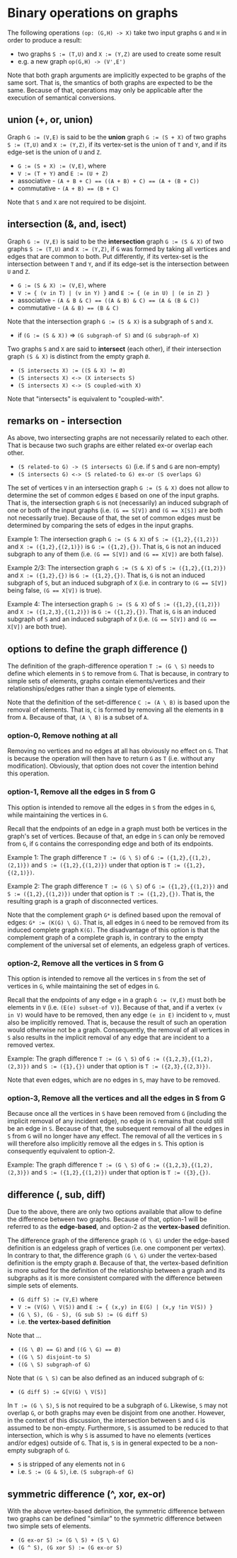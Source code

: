
<!-- ======================================================================= -->
# Binary operations on graphs

The following operations `(op: (G,H) -> X)` take two input graphs `G` and `H`
in order to produce a result:

* two graphs `S := (T,U)` and `X := (Y,Z)` are used to create some result
* e.g. a new graph `op(G,H) -> (V',E')`

Note that both graph arguments are implicitly expected to be graphs of the same
sort. That is, the smantics of both graphs are expected to be the same. Because
of that, operations may only be applicable after the execution of semantical
conversions.

<!-- ======================================================================= -->
## union (+, or, union)

Graph `G := (V,E)` is said to be the **union** graph `G := (S + X)` of two
graphs `S := (T,U)` and `X := (Y,Z)`, if its vertex-set is the union of `T`
and `Y`, and if its edge-set is the union of `U` and `Z`.

* `G := (S + X) := (V,E)`, where
* `V := (T + Y)` and `E := (U + Z)`
* associative - `(A + B + C) == ((A + B) + C) == (A + (B + C))`
* commutative - `(A + B) == (B + C)`

Note that `S` and `X` are not required to be disjoint.

<!-- ======================================================================= -->
## intersection (&, and, isect)

Graph `G := (V,E)` is said to be the **intersection** graph `G := (S & X)`
of two graphs `S := (T,U)` and `X := (Y,Z)`, if `G` was formed by taking all
vertices and edges that are common to both. Put differently, if its vertex-set
is the intersection between `T` and `Y`, and if its edge-set is the intersection
between `U` and `Z`.

* `G := (S & X) := (V,E)`, where
* `V := { (v in T) | (v in Y) }` and `E := { (e in U) | (e in Z) }`
* associative - `(A & B & C) == ((A & B) & C) == (A & (B & C))`
* commutative - `(A & B) == (B & C)`

Note that the intersection graph `G := (S & X)` is a subgraph of `S` and `X`.

* if `(G := (S & X))` => `(G subgraph-of S)` and `(G subgraph-of X)`

Two graphs `S` and `X` are said to **intersect** (each other), if their
intersection graph `(S & X)` is distinct from the empty graph `Ø`.

* `(S intersects X) := ((S & X) != Ø)`
* `(S intersects X) <-> (X intersects S)`
* `(S intersects X) <-> (S coupled-with X)`

Note that "intersects" is equivalent to "coupled-with".

<!-- ======================================================================= -->
## remarks on - intersection

As above, two intersecting graphs are not necessarily related to each other.
That is because two such graphs are either related ex-or overlap each other.

* `(S related-to G) -> (S intersects G)` (i.e. if `S` and `G` are non-empty)
* `(S intersects G) <-> (S related-to G) ex-or (S overlaps G)`

The set of vertices `V` in an intersection graph `G := (S & X)` does not allow
to determine the set of common edges `E` based on one of the input graphs. That
is, the intersection graph `G` is not (necessarily) an induced subgraph of one
or both of the input graphs (i.e. `(G == S[V])` and `(G == X[S])` are both not
necessarily true). Because of that, the set of common edges must be determined
by comparing the sets of edges in the input graphs.

Example 1: The intersection graph `G := (S & X)` of `S := ({1,2},{(1,2)})` and
`X := ({1,2},{(2,1)})` is `G := ({1,2},{})`. That is, `G` is not an induced
subgraph to any of them (i.e. `(G == S[V])` and `(G == X[V])` are both false).

Example 2/3: The intersection graph `G := (S & X)` of `S := ({1,2},{(1,2)})` and
`X := ({1,2},{})` is `G := ({1,2},{})`. That is, `G` is not an induced subgraph
of `S`, but an induced subgraph of `X` (i.e. in contrary to `(G == S[V])` being
false, `(G == X[V])` is true).

Example 4: The intersection graph `G := (S & X)` of `S := ({1,2},{(1,2)})` and
`X := ({1,2,3},{(1,2)})` is `G := ({1,2},{})`. That is, `G` is an induced
subgraph of `S` and an induced subgraph of `X` (i.e. `(G == S[V])` and
`(G == X[V])` are both true).

<!-- ======================================================================= -->
## options to define the graph difference (\)

The definition of the graph-difference operation `T := (G \ S)` needs to define
which elements in `S` to remove from `G`. That is because, in contrary to simple
sets of elements, graphs contain elements/vertices and their relationships/edges
rather than a single type of elements.

Note that the definition of the set-difference `C := (A \ B)` is based upon
the removal of elements. That is, `C` is formed by removing all the elements
in `B` from `A`. Because of that, `(A \ B)` is a subset of `A`.

### option-0, Remove nothing at all

Removing no vertices and no edges at all has obviously no effect on `G`. That
is because the operation will then have to return `G` as `T` (i.e. without any
modification). Obviously, that option does not cover the intention behind this
operation.

### option-1, Remove all the edges in S from G

This option is intended to remove all the edges in `S` from the edges in `G`,
while maintaining the vertices in `G`.

Recall that the endpoints of an edge in a graph must both be vertices in the
graph's set of vertices. Because of that, an edge in `S` can only be removed
from `G`, if `G` contains the corresponding edge and both of its endpoints.

Example 1: The graph difference `T := (G \ S)` of `G := ({1,2},{(1,2),(2,1)})`
and `S := ({1,2},{(1,2)})` under that option is `T := ({1,2},{(2,1)})`.

Example 2: The graph difference `T := (G \ S)` of `G := ({1,2},{(1,2)})` and
`S := ({1,2},{(1,2)})` under that option is `T := ({1,2},{})`. That is, the
resulting graph is a graph of disconnected vertices.

Note that the complement graph `G*` is defined based upon the removal of edges:
`G* := (K(G) \ G)`. That is, all edges in `G` need to be removed from its
induced complete graph `K(G)`. The disadvantage of this option is that the
complement graph of a complete graph is, in contrary to the empty complement of
the universal set of elements, an edgeless graph of vertices.

### option-2, Remove all the vertices in S from G

This option is intended to remove all the vertices in `S` from the set of
vertices in `G`, while maintaining the set of edges in `G`.

Recall that the endpoints of any edge `e` in a graph `G := (V,E)` must both
be elements in `V` (i.e. `(E(e) subset-of V)`). Because of that, and if a
vertex `(v in V)` would have to be removed, then any edge `(e in E)` incident
to `v`, must also be implicitly removed. That is, because the result of such
an operation would otherwise not be a graph. Consequently, the removal of all
vertices in `S` also results in the implicit removal of any edge that are
incident to a removed vertex.

Example: The graph difference `T := (G \ S)` of `G := ({1,2,3},{(1,2),(2,3)})`
and `S := ({1},{})` under that option is `T := ({2,3},{(2,3)})`.

Note that even edges, which are no edges in `S`, may have to be removed.

### option-3, Remove all the vertices and all the edges in S from G

Because once all the vertices in `S` have been removed from `G` (including the
implicit removal of any incident edge), no edge in `G` remains that could still
be an edge in `S`. Because of that, the subsequent removal of all the edges in
`S` from `G` will no longer have any effect. The removal of all the vertices in
`S` will therefore also implicitly remove all the edges in `S`. This option is
consequently equivalent to option-2.

Example: The graph difference `T := (G \ S)` of `G := ({1,2,3},{(1,2),(2,3)})`
and `S := ({1,2},{(1,2)})` under that option is `T := ({3},{})`.

<!-- ======================================================================= -->
## difference (\, sub, diff)

Due to the above, there are only two options available that allow to define
the difference between two graphs. Because of that, option-1 will be referred
to as the **edge-based**, and option-2 as the **vertex-based** definition.

The difference graph of the difference graph `(G \ G)` under the edge-based
definition is an edgeless graph of vertices (i.e. one component per vertex).
In contrary to that, the difference graph `(G \ G)` under the vertex-based
definition is the empty graph `Ø`. Because of that, the vertex-based definition
is more suited for the definition of the relationship between a graph and its
subgraphs as it is more consistent compared with the difference between simple
sets of elements.

* `(G diff S) := (V,E)` where
* `V := (V(G) \ V(S))` and `E := { (x,y) in E(G) | (x,y !in V(S)) }`
* `(G \ S), (G - S), (G sub S) := (G diff S)`
* i.e. **the vertex-based definition**

Note that ...

* `((G \ Ø) == G)` and `((G \ G) == Ø)`
* `((G \ S) disjoint-to S)`
* `((G \ S) subgraph-of G)`

Note that `(G \ S)` can be also defined as an induced subgraph of `G`:

* `(G diff S) := G[V(G) \ V(S)]`

In `T := (G \ S)`, `S` is not required to be a subgraph of `G`. Likewise, `S`
may not overlap `G`, or both graphs may even be disjoint from one another.
However, in the context of this discussion, the intersection between `S` and
`G` is assumed to be non-empty. Furthermore, `S` is assumed to be reduced to
that intersection, which is why `S` is assumed to have no elements (vertices
and/or edges) outside of `G`. That is, `S` is in general expected to be a
non-empty subgraph of `G`.

* `S` is stripped of any elements not in `G`
* i.e. `S := (G & S)`, i.e. `(S subgraph-of G)`

<!-- ======================================================================= -->
## symmetric difference (^, xor, ex-or)

With the above vertex-based definition, the symmetric difference between two
graphs can be defined "similar" to the symmetric difference between two simple
sets of elements.

* `(G ex-or S) := (G \ S) + (S \ G)`
* `(G ^ S), (G xor S) := (G ex-or S)`
